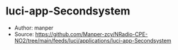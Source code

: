 # luci-app-Secondsystem

- Author: manper
- Source: https://github.com/Manper-zcy/NRadio-CPE-NO2/tree/main/feeds/luci/applications/luci-app-Secondsystem